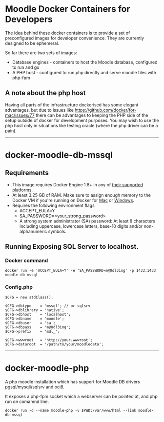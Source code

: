 # Moodle Docker Containers for Developers

The idea behind these docker containers is to provide a set of preconfigured images for developer convenience. They are currently designed to be ephemeral.

So far there are two sets of images:

* Database engines - containers to host the Moodle database, configured to run and go
* A PHP host - configured to run php directly and serve moodle files with php-fpm

## A note about the php host

Having all parts of the infrastructure dockerised has some elegant advantages, but due to issues like https://github.com/docker/for-mac/issues/77 there can be advantages to keeping the PHP side of the setup outside of docker for development purposes. You may wish to use the php host only in situations like testing oracle (where the php driver can be a pain).

---

# docker-moodle-db-mssql

## Requirements
- This image requires Docker Engine 1.8+ in any of [their supported platforms](https://www.docker.com/products/overview).
- At least 3.25 GB of RAM. Make sure to assign enough memory to the Docker VM if you're running on Docker for [Mac](https://docs.docker.com/docker-for-mac/#/general) or [Windows](https://docs.docker.com/docker-for-windows/#/advanced).
- Requires the following environment flags
    - ACCEPT_EULA=Y
    - SA_PASSWORD=<your_strong_password>
    - A strong system administrator (SA) password: At least 8 characters including uppercase, lowercase letters, base-10 digits and/or non-alphanumeric symbols.


## Running Exposing SQL Server to localhost.

### Docker command
``docker run -e 'ACCEPT_EULA=Y' -e 'SA_PASSWORD=m@0dl3ing' -p 1433:1433 moodle-db-mssql``

### Config.php
```
$CFG = new stdClass();

$CFG->dbtype    = 'mssql'; // or sqlsrv
$CFG->dblibrary = 'native';
$CFG->dbhost    = 'localhost';
$CFG->dbname    = 'moodle';
$CFG->dbuser    = 'sa';
$CFG->dbpass    = 'm@0dl3ing';
$CFG->prefix    = 'mdl_';

$CFG->wwwroot   = 'http://your.wwwroot';
$CFG->dataroot  = '/path/to/your/moodledata';
```

---

# docker-moodle-php

A php moodle installation which has support for Moodle DB drivers pgsql/mysqli/sqlsrv and oci8.

It exposes a php-fpm socket which a webserver can be pointed at, and php run on comamnd line.

``docker run -d --name moodle-php -v $PWD:/var/www/html --link moodle-db-mssql``
